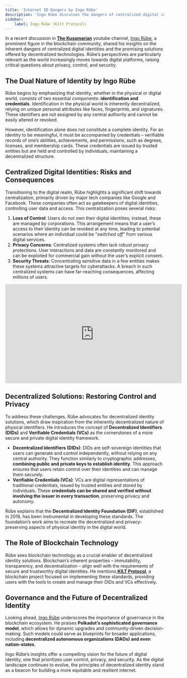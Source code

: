```yaml
---
title: 'Internet ID Dangers by Ingo Rübe'
description: 'Ingo Rübe discusses the dangers of centralized digital identities and the benefits of decentralized solutions for privacy and control.'
sidebar:
    label: Ingo Rübe (Kilt Protocol)
---
```

In a recent discussion in [**The Kusamarian**](https://dablock.com/ecosystem/kusamarian/) youtube channel, [Ingo Rübe](https://x.com/ingoruebe), a prominent figure in the blockchain community, shared his insights on the inherent dangers of centralized digital identities and the promising solutions offered by decentralized technologies. Rübe’s perspectives are particularly relevant as the world increasingly moves towards digital platforms, raising critical questions about privacy, control, and security.

## The Dual Nature of Identity by Ingo Rübe
Rübe begins by emphasizing that identity, whether in the physical or digital world, consists of two essential components: **identification and credentials**. Identification in the physical world is inherently decentralized, relying on unique personal attributes like faces, fingerprints, and signatures. These identifiers are not assigned by any central authority and cannot be easily altered or revoked.

However, identification alone does not constitute a complete identity. For an identity to be meaningful, it must be accompanied by credentials – verifiable records of one’s abilities, achievements, and permissions, such as degrees, licenses, and membership cards. These credentials are issued by trusted entities but are held and controlled by individuals, maintaining a decentralized structure.

## Centralized Digital Identities: Risks and Consequences
Transitioning to the digital realm, Rübe highlights a significant shift towards centralization, primarily driven by major tech companies like Google and Facebook. These companies often act as gatekeepers of digital identities, controlling user data and access. This centralization poses several risks:

1. **Loss of Control**: Users do not own their digital identities; instead, these are managed by corporations. This arrangement means that a user’s access to their identity can be revoked at any time, leading to potential scenarios where an individual could be “*switched off*” from various digital services.
2. **Privacy Concerns**: Centralized systems often lack robust privacy protections. User interactions and data are constantly monitored and can be exploited for commercial gain without the user’s explicit consent.
3. **Security Threats**: Concentrating sensitive data in a few entities makes these systems attractive targets for cyberattacks. A breach in such centralized systems can have far-reaching consequences, affecting millions of users.

<iframe allowfullscreen="allowfullscreen" frameborder="0" height="315" src="https://www.youtube.com/embed/vAhdJb1kG78?si=YaTPwD3E7nxBumwU" title="YouTube video player" width="560"></iframe>

## Decentralized Solutions: Restoring Control and Privacy
To address these challenges, Rübe advocates for decentralized identity solutions, which draw inspiration from the inherently decentralized nature of physical identifiers. He introduces the concept of **Decentralized Identifiers (DIDs)** and **Verifiable Credentials (VCs)** as the cornerstones of a more secure and private digital identity framework.

- **Decentralized Identifiers (DIDs)**: DIDs are self-sovereign identities that users can generate and control independently, without relying on any central authority. They function similarly to cryptographic addresses, **combining public and private keys to establish identity**. This approach ensures that users retain control over their identities and can manage them securely.
- **Verifiable Credentials (VCs)**: VCs are digital representations of traditional credentials, issued by trusted entities and stored by individuals. These **credentials can be shared and verified without involving the issuer in every transaction**, preserving privacy and autonomy.

Rübe explains that the **Decentralized Identity Foundation (DIF)**, established in 2016, has been instrumental in developing these standards. The foundation’s work aims to recreate the decentralized and privacy-preserving aspects of physical identity in the digital world.

## The Role of Blockchain Technology
Rübe sees blockchain technology as a crucial enabler of decentralized identity solutions. Blockchain’s inherent properties – immutability, transparency, and decentralization – align well with the requirements of secure and trustworthy digital identities. He mentions[ **KILT Protocol**](https://dablock.com/dapps/kilt-protocol/), a blockchain project focused on implementing these standards, providing users with the tools to create and manage their DIDs and VCs effectively.

## Governance and the Future of Decentralized Identity
Looking ahead, [Ingo Rübe](https://x.com/ingoruebe) underscores the importance of governance in the blockchain ecosystem. He praises **Polkadot’s sophisticated governance model**, which allows for dynamic upgrades and community-driven decision-making. Such models could serve as blueprints for broader applications, including **decentralized autonomous organizations (DAOs) and even nation-states**.

Ingo Rübe’s insights offer a compelling vision for the future of digital identity, one that prioritizes user control, privacy, and security. As the digital landscape continues to evolve, the principles of decentralized identity stand as a beacon for building a more equitable and resilient internet.